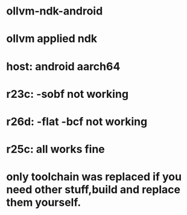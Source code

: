 # ollvm-ndk-android
# ollvm applied ndk 
# host: android aarch64
# r23c: -sobf not working
# r26d: -flat -bcf not working
# r25c: all works fine

# only toolchain was replaced if you need other stuff,build and replace them yourself.
